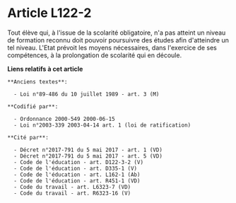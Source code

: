# Article L122-2

Tout élève qui, à l'issue de la scolarité obligatoire, n'a pas atteint un niveau de formation reconnu doit pouvoir poursuivre
des études afin d'atteindre un tel niveau. L'Etat prévoit les moyens nécessaires, dans l'exercice de ses compétences, à la
prolongation de scolarité qui en découle.

**Liens relatifs à cet article**

	**Anciens textes**:

	  - Loi n°89-486 du 10 juillet 1989 - art. 3 (M)

	**Codifié par**:

	  - Ordonnance 2000-549 2000-06-15
	  - Loi n°2003-339 2003-04-14 art. 1 (loi de ratification)

	**Cité par**:

	  - Décret n°2017-791 du 5 mai 2017 - art. 1 (VD)
	  - Décret n°2017-791 du 5 mai 2017 - art. 5 (VD)
	  - Code de l'éducation - art. D122-3-2 (V)
	  - Code de l'éducation - art. D335-1 (V)
	  - Code de l'éducation - art. L162-1 (Ab)
	  - Code de l'éducation - art. R451-1 (VD)
	  - Code du travail - art. L6323-7 (VD)
	  - Code du travail - art. R6323-16 (V)
